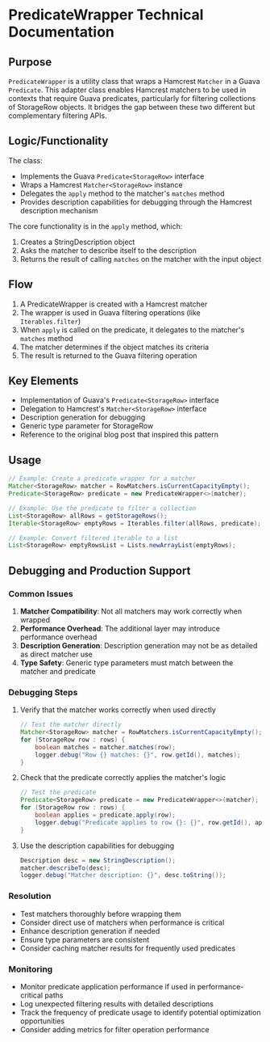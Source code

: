 # PredicateWrapper Technical Documentation

## Purpose
`PredicateWrapper` is a utility class that wraps a Hamcrest `Matcher` in a Guava `Predicate`. This adapter class enables Hamcrest matchers to be used in contexts that require Guava predicates, particularly for filtering collections of StorageRow objects. It bridges the gap between these two different but complementary filtering APIs.

## Logic/Functionality
The class:
- Implements the Guava `Predicate<StorageRow>` interface
- Wraps a Hamcrest `Matcher<StorageRow>` instance
- Delegates the `apply` method to the matcher's `matches` method
- Provides description capabilities for debugging through the Hamcrest description mechanism

The core functionality is in the `apply` method, which:
1. Creates a StringDescription object
2. Asks the matcher to describe itself to the description
3. Returns the result of calling `matches` on the matcher with the input object

## Flow
1. A PredicateWrapper is created with a Hamcrest matcher
2. The wrapper is used in Guava filtering operations (like `Iterables.filter`)
3. When `apply` is called on the predicate, it delegates to the matcher's `matches` method
4. The matcher determines if the object matches its criteria
5. The result is returned to the Guava filtering operation

## Key Elements
- Implementation of Guava's `Predicate<StorageRow>` interface
- Delegation to Hamcrest's `Matcher<StorageRow>` interface
- Description generation for debugging
- Generic type parameter for StorageRow
- Reference to the original blog post that inspired this pattern

## Usage
```java
// Example: Create a predicate wrapper for a matcher
Matcher<StorageRow> matcher = RowMatchers.isCurrentCapacityEmpty();
Predicate<StorageRow> predicate = new PredicateWrapper<>(matcher);

// Example: Use the predicate to filter a collection
List<StorageRow> allRows = getStorageRows();
Iterable<StorageRow> emptyRows = Iterables.filter(allRows, predicate);

// Example: Convert filtered iterable to a list
List<StorageRow> emptyRowsList = Lists.newArrayList(emptyRows);
```

## Debugging and Production Support

### Common Issues
1. **Matcher Compatibility**: Not all matchers may work correctly when wrapped
2. **Performance Overhead**: The additional layer may introduce performance overhead
3. **Description Generation**: Description generation may not be as detailed as direct matcher use
4. **Type Safety**: Generic type parameters must match between the matcher and predicate

### Debugging Steps
1. Verify that the matcher works correctly when used directly
   ```java
   // Test the matcher directly
   Matcher<StorageRow> matcher = RowMatchers.isCurrentCapacityEmpty();
   for (StorageRow row : rows) {
       boolean matches = matcher.matches(row);
       logger.debug("Row {} matches: {}", row.getId(), matches);
   }
   ```
2. Check that the predicate correctly applies the matcher's logic
   ```java
   // Test the predicate
   Predicate<StorageRow> predicate = new PredicateWrapper<>(matcher);
   for (StorageRow row : rows) {
       boolean applies = predicate.apply(row);
       logger.debug("Predicate applies to row {}: {}", row.getId(), applies);
   }
   ```
3. Use the description capabilities for debugging
   ```java
   Description desc = new StringDescription();
   matcher.describeTo(desc);
   logger.debug("Matcher description: {}", desc.toString());
   ```

### Resolution
- Test matchers thoroughly before wrapping them
- Consider direct use of matchers when performance is critical
- Enhance description generation if needed
- Ensure type parameters are consistent
- Consider caching matcher results for frequently used predicates

### Monitoring
- Monitor predicate application performance if used in performance-critical paths
- Log unexpected filtering results with detailed descriptions
- Track the frequency of predicate usage to identify potential optimization opportunities
- Consider adding metrics for filter operation performance
